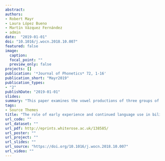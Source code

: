 ```yaml
---
abstract:
authors:
- Robert Mayr 
- Laura López Bueno
- Martín Vázquez Fernández
- admin
date:  "2019-01-01"
doi: "10.1016/j.wocn.2018.10.007"
featured: false
image:
  caption: 
  focal_point: ""
  preview_only: false
projects: []
publication: '*Journal of Phonetics* 72, 1-16'
publication_short: "Mayr2019"
publication_types:
- "2"
publishDate: "2019-01-01"
slides: 
summary: "This paper examines the vowel productions of three groups of adult Galician-Spanish bilinguals: Spanish-dominant (SD) bilinguals, Galician-dominant (GD) bilinguals, and Dual Switch (DS) bilinguals who had early experience with Galician in the home, predominantly used Spanish upon school entry, but in adolescence/adulthood switched to Galician for ideological reasons. To examine how linguistic experience with Galician and Spanish affected the participants' speech, a cued picture-naming task, conducted in unilingual and code switched conditions, was used to elicit the Galician mid vowel contrasts /e-ɛ/ and /o-ɔ/ and the Spanish mid vowels /e/ and /o/. The results revealed no difference in either condition in normalised F1 and F2 across the front and back vowels in the two languages. These patterns not only held for the SD bilinguals, for whom vowel mergers were expected, but also the DS and GD bilinguals. As such, the study is the first to document widespread mergers of Galician mid-vowels in bilinguals with extensive early Galician language experience and regular use, and to demonstrate overlap with Spanish mid-vowel categories. The findings suggest that psycholinguistic factors, such as age of acquisition or language use, can only partially explain the data and that input-related and socio-indexical factors are equally critical in understanding the acquisition and maintenance of language-specific speech patterns."
tags:
- Source Themes
title: "The role of early experience and continued language use in bilingual speech production: A study of Galician and Spanish mid vowels by Galician-Spanish bilinguals"
url_code: ""
url_dataset: ""
url_pdf: http://eprints.whiterose.ac.uk/138585/
url_poster: ""
url_project: ""
url_slides: ""
url_source: "https://doi.org/10.1016/j.wocn.2018.10.007"
url_video: ""
---
```



